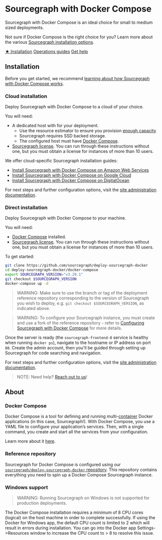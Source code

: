 # Sourcegraph with Docker Compose

<p class="lead">
Sourcegraph with Docker Compose is an ideal choice for small to medium sized deployments.
</p>

Not sure if Docker Compose is the right choice for you? Learn more about the various [Sourcegraph installation options](../index.md).

<div class="cta-group">
<a class="btn btn-primary" href="#installation">★ Installation</a>
<a class="btn" href="operations">Operations guides</a>
<a class="btn" href="../../../#get-help">Get help</a>
</div>

## Installation

Before you get started, we recommend [learning about how Sourcegraph with Docker Compose works](#about).

### Cloud installation

Deploy Sourcegraph with Docker Compose to a cloud of your choice.

You will need:

- A dedicated host with for your deployment.
  - Use the resource estimator to ensure you provision [enough capacity](../resource_estimator.md)
  - Sourcegraph requires SSD backed storage.
  - The configured host must have [Docker Compose](https://docs.docker.com/compose/).
- [Sourcegraph license](configure.md#add-license-key). You can run through these instructions without one, but you must obtain a license for instances of more than 10 users.

We offer cloud-specific Sourcegraph installation guides:

- [Install Sourcegraph with Docker Compose on Amazon Web Services](../../install/docker-compose/aws.md)
- [Install Sourcegraph with Docker Compose on Google Cloud](../../install/docker-compose/google_cloud.md)
- [Install Sourcegraph with Docker Compose on DigitalOcean](../../install/docker-compose/digitalocean.md)

For next steps and further configuration options, visit the [site administration documentation](../../index.md).

### Direct installation

Deploy Sourcegraph with Docker Compose to your machine.

You will need:

- [Docker Compose](https://docs.docker.com/compose/) installed.
- [Sourcegraph license](configure.md#add-license-key). You can run through these instructions without one, but you must obtain a license for instances of more than 10 users.

To get started:

```bash
git clone https://github.com/sourcegraph/deploy-sourcegraph-docker
cd deploy-sourcegraph-docker/docker-compose
export SOURCEGRAPH_VERSION="v3.29.1"
git checkout $SOURCEGRAPH_VERSION
docker-compose up -d
```

> WARNING: Make sure to use the branch or tag of the deployment reference repository corresponding to the version of Sourcegraph you wish to deploy, e.g. `git checkout $SOURCEGRAPH_VERSION`, as indicated above.

<span class="virtual-br"></span>

> WARNING: To configure your Sourcegraph instance, you must create and use a fork of the reference repository - refer to [Configuring Sourcegraph with Docker Compose](./operations.md#configure) for more details.

Once the server is ready (the `sourcegraph-frontend-0` service is healthy when running `docker ps`), navigate to the hostname or IP address on port `80`.  Create the admin account, then you'll be guided through setting up Sourcegraph for code searching and navigation.

For next steps and further configuration options, visit the [site administration documentation](../../index.md).

> NOTE: Need help? [Reach out to us](../../../index.md#get-help)!

## About

### Docker Compose

Docker Compose is a tool for defining and running multi-[container](https://www.docker.com/resources/what-container) Docker applications (in this case, Sourcegraph!). With Docker Compose, you use a YAML file to configure your application’s services. Then, with a single command, you create and start all the services from your configuration.

Learn more about it [here](https://docs.docker.com/compose/).

### Reference repository

Sourcegraph for Docker Compose is configured using our [`sourcegraph/deploy-sourcegraph-docker` repository](https://github.com/sourcegraph/deploy-sourcegraph-docker/). This repository contains everything you need to spin up a Docker Compose Sourcegraph instance.

### Windows support

> WARNING: Running Sourcegraph on Windows is not supported for production deployments.

The Docker Compose installation requires a minimum of 8 CPU cores (logical) on the host machine in order to complete successfully. If using the Docker for Windows app, the default CPU count is limited to 2 which will result in errors during installation. You can go into the Docker app Settings->Resources window to increase the CPU count to > 8 to resolve this issue.

